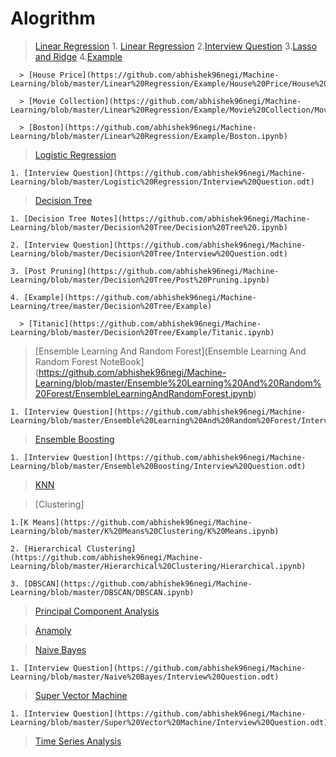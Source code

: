 # Alogrithm
  
  > [Linear Regression](https://github.com/abhishek96negi/Machine-Learning/tree/master/Linear%20Regression)
    1. [Linear Regression](https://github.com/abhishek96negi/Machine-Learning/blob/master/Linear%20Regression/Notes/Linear%20Regression.ipynb)
    2.[Interview Question](https://github.com/abhishek96negi/Machine-Learning/blob/master/Linear%20Regression/Notes/Interview%20Question.odt)
    3.[Lasso and Ridge](https://github.com/abhishek96negi/Machine-Learning/blob/master/Linear%20Regression/Regression/Lasso%20and%20Ridge.ipynb)
    4.[Example](https://github.com/abhishek96negi/Machine-Learning/tree/master/Linear%20Regression/Example)
    
      > [House Price](https://github.com/abhishek96negi/Machine-Learning/blob/master/Linear%20Regression/Example/House%20Price/House%20Price.ipynb)
    
      > [Movie Collection](https://github.com/abhishek96negi/Machine-Learning/blob/master/Linear%20Regression/Example/Movie%20Collection/Movie%20Collection.ipynb)
      
      > [Boston](https://github.com/abhishek96negi/Machine-Learning/blob/master/Linear%20Regression/Example/Boston.ipynb)
  
  > [Logistic Regression](https://github.com/abhishek96negi/Machine-Learning/blob/master/Logistic%20Regression/Logistic%20Regression.ipynb)
    
    1. [Interview Question](https://github.com/abhishek96negi/Machine-Learning/blob/master/Logistic%20Regression/Interview%20Question.odt)

  > [Decision Tree](https://github.com/abhishek96negi/Machine-Learning/tree/master/Decision%20Tree)
  
    1. [Decision Tree Notes](https://github.com/abhishek96negi/Machine-Learning/blob/master/Decision%20Tree/Decision%20Tree%20.ipynb)
    
    2. [Interview Question](https://github.com/abhishek96negi/Machine-Learning/blob/master/Decision%20Tree/Interview%20Question.odt)
    
    3. [Post Pruning](https://github.com/abhishek96negi/Machine-Learning/blob/master/Decision%20Tree/Post%20Pruning.ipynb)
    
    4. [Example](https://github.com/abhishek96negi/Machine-Learning/tree/master/Decision%20Tree/Example)
    
      > [Titanic](https://github.com/abhishek96negi/Machine-Learning/blob/master/Decision%20Tree/Example/Titanic.ipynb)

  
  > [Ensemble Learning And Random Forest](Ensemble Learning And Random Forest NoteBook](https://github.com/abhishek96negi/Machine-Learning/blob/master/Ensemble%20Learning%20And%20Random%20Forest/EnsembleLearningAndRandomForest.ipynb)
    
    1. [Interview Question](https://github.com/abhishek96negi/Machine-Learning/blob/master/Ensemble%20Learning%20And%20Random%20Forest/Interview%20Question.odt)

  > [Ensemble Boosting](https://github.com/abhishek96negi/Machine-Learning/blob/master/Ensemble%20Boosting/Boosting.ipynb)

    1. [Interview Question](https://github.com/abhishek96negi/Machine-Learning/blob/master/Ensemble%20Boosting/Interview%20Question.odt)

  > [KNN](https://github.com/abhishek96negi/Machine-Learning/blob/master/KNN/KNN_CrossValidation.ipynb)

  > [Clustering]
  
    1.[K Means](https://github.com/abhishek96negi/Machine-Learning/blob/master/K%20Means%20Clustering/K%20Means.ipynb)
    
    2. [Hierarchical Clustering](https://github.com/abhishek96negi/Machine-Learning/blob/master/Hierarchical%20Clustering/Hierarchical.ipynb)
    
    3. [DBSCAN](https://github.com/abhishek96negi/Machine-Learning/blob/master/DBSCAN/DBSCAN.ipynb)

  > [Principal Component Analysis](https://github.com/abhishek96negi/Machine-Learning/blob/master/PCA/PCA.ipynb)

  > [Anamoly](https://github.com/abhishek96negi/Machine-Learning/blob/master/Anamoly/Anamoly%20Detection.ipynb)

  > [Naive Bayes](https://github.com/abhishek96negi/Machine-Learning/blob/master/Naive%20Bayes/Naive%20Bayes.ipynb) 
    
    1. [Interview Question](https://github.com/abhishek96negi/Machine-Learning/blob/master/Naive%20Bayes/Interview%20Question.odt)

  > [Super Vector Machine](https://github.com/abhishek96negi/Machine-Learning/blob/master/Super%20Vector%20Machine/Support%20Vector%20Machines.ipynb)
  
    1. [Interview Question](https://github.com/abhishek96negi/Machine-Learning/blob/master/Super%20Vector%20Machine/Interview%20Question.odt)
  
  >[Time Series Analysis](https://github.com/abhishek96negi/Machine-Learning/blob/master/Time%20Series/Time%20Series%20Analysis.ipynb)
 
 
